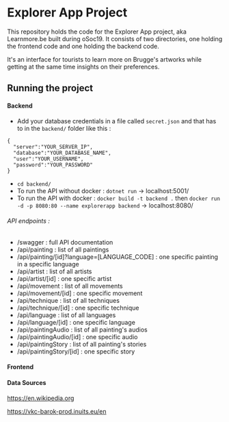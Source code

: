 # Explorer App Project
This repository holds the code for the Explorer App project, aka Learnmore.be built during oSoc19. It consists of two directories, one holding the frontend code and one holding the backend code.

It's an interface for tourists to learn more on Brugge's artworks while getting at the same time insights on their preferences.

## Running the project
#### Backend 

- Add your database credentials in a file called ```secret.json``` and that has to in the ```backend/``` folder like this : 
```
{
  "server":"YOUR_SERVER_IP",
  "database":"YOUR_DATABASE_NAME",
  "user":"YOUR_USERNAME",
  "password":"YOUR_PASSWORD"
}
```
- `cd backend/`
- To run the API without docker : `dotnet run` -> localhost:5001/
- To run the API with docker : `docker build -t backend .` then `docker run -d -p 8080:80 --name explorerapp backend` -> localhost:8080/

###### API endpoints : 
- /swagger : full API documentation
- /api/painting : list of all paintings
- /api/painting/[id]?language=[LANGUAGE_CODE] : one specific painting in a specific language
- /api/artist : list of all artists
- /api/artist/[id] : one specific artist
- /api/movement : list of all movements
- /api/movement/[id] : one specific movement
- /api/technique : list of all techniques
- /api/technique/[id] : one specific technique
- /api/language : list of all languages
- /api/language/[id] : one specific language
- /api/paintingAudio : list of all painting's audios
- /api/paintingAudio/[id] : one specific audio
- /api/paintingStory : list of all painting's stories
- /api/paintingStory/[id] : one specific story

#### Frontend

#### Data Sources
https://en.wikipedia.org

https://vkc-barok-prod.inuits.eu/en
